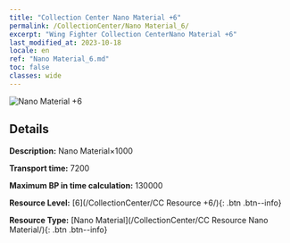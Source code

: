 ```yaml
---
title: "Collection Center Nano Material +6"
permalink: /CollectionCenter/Nano Material_6/
excerpt: "Wing Fighter Collection CenterNano Material +6"
last_modified_at: 2023-10-18
locale: en
ref: "Nano Material_6.md"
toc: false
classes: wide
---
```



![Nano Material +6](/images/cc/CC_Nano_Material_5.png)

## Details

  **Description:** Nano Material×1000

  **Transport time:** 7200

  **Maximum BP in time calculation:** 130000

  **Resource Level:** [6](/CollectionCenter/CC Resource +6/){: .btn .btn--info}

  **Resource Type:** [Nano Material](/CollectionCenter/CC Resource Nano Material/){: .btn .btn--info}

